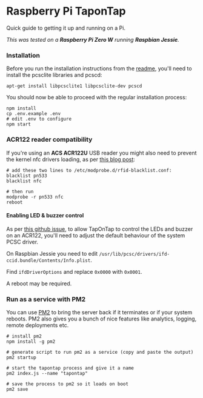 # Raspberry Pi TaponTap

Quick guide to getting it up and running on a Pi.


_This was tested on a **Raspberry Pi Zero W** running **Raspbian Jessie**._

### Installation


Before you run the installation instructions from the [readme](../readme.md), you'll need to install the pcsclite libraries and pcscd:

```
apt-get install libpcsclite1 libpcsclite-dev pcscd
```

You should now be able to proceed with the regular installation process:

```
npm install
cp .env.example .env
# edit .env to configure
npm start
```


### ACR122 reader compatibility

If you're using an **ACS ACR122U** USB reader you might also need to prevent the kernel nfc drivers loading, as per [this blog post](https://choffee.co.uk/posts/2015/01/nfc_reader_acr122_linux/):

```
# add these two lines to /etc/modprobe.d/rfid-blacklist.conf:
blacklist pn533
blacklist nfc

# then run
modprobe -r pn533 nfc
reboot
```

#### Enabling LED & buzzer control

As per [this github issue](https://github.com/pokusew/nfc-pcsc/issues/13), to allow TapOnTap to control the LEDs and buzzer on an ACR122, you'll need to adjust the default behaviour of the system PCSC driver.

On Raspbian Jessie you need to edit `/usr/lib/pcsc/drivers/ifd-ccid.bundle/Contents/Info.plist`.

Find `ifdDriverOptions` and replace `0x0000` with `0x0001`.

A reboot may be required.


### Run as a service with PM2

You can use [PM2](http://pm2.keymetrics.io/) to bring the server back if it terminates or if your system reboots. PM2 also gives you a bunch of nice features like analytics, logging, remote deployments etc.


```
# install pm2
npm install -g pm2

# generate script to run pm2 as a service (copy and paste the output)
pm2 startup

# start the tapontap process and give it a name
pm2 index.js --name "tapontap"

# save the process to pm2 so it loads on boot
pm2 save
```

